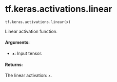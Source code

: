 <div itemscope itemtype="http://developers.google.com/ReferenceObject">
<meta itemprop="name" content="tf.keras.activations.linear" />
<meta itemprop="path" content="Stable" />
</div>

# tf.keras.activations.linear

``` python
tf.keras.activations.linear(x)
```

Linear activation function.

#### Arguments:

* <b>`x`</b>: Input tensor.


#### Returns:

The linear activation: `x`.